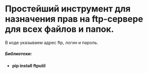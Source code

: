 # Простейший инструмент для назначения прав на ftp-сервере для всех файлов и папок.
В коде указываем адрес ftp, логин и пароль.

##### Библиотеки:
* **pip install ftputil**
